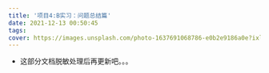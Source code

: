 ```yaml
---
title: '项目4:B实习：问题总结篇'
date: 2021-12-13 00:50:45
tags:
cover: https://images.unsplash.com/photo-1637691068786-e0b2e9186a0e?ixlib=rb-1.2.1&ixid=MnwxMjA3fDB8MHxwaG90by1wYWdlfHx8fGVufDB8fHx8&auto=format&fit=crop&w=387&q=80
---
```


* 这部分文档脱敏处理后再更新吧。。。